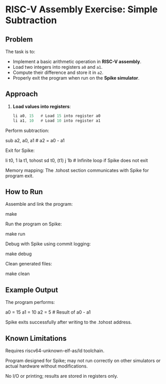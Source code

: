 # RISC-V Assembly Exercise: Simple Subtraction

## Problem
The task is to:
- Implement a basic arithmetic operation in **RISC-V assembly**.
- Load two integers into registers `a0` and `a1`.
- Compute their difference and store it in `a2`.
- Properly exit the program when run on the **Spike simulator**.

## Approach
1. **Load values into registers**:
   ```asm
   li a0, 15   # Load 15 into register a0
   li a1, 10   # Load 10 into register a1
Perform subtraction:

sub a2, a0, a1  # a2 = a0 - a1


Exit for Spike:

li t0, 1
la t1, tohost
sd t0, (t1)
j 1b  # Infinite loop if Spike does not exit


Memory mapping: The .tohost section communicates with Spike for program exit.

## How to Run

Assemble and link the program:

make


Run the program on Spike:

make run


Debug with Spike using commit logging:

make debug


Clean generated files:

make clean

## Example Output

The program performs:

a0 = 15
a1 = 10
a2 = 5  # Result of a0 - a1


Spike exits successfully after writing to the .tohost address.

## Known Limitations

Requires riscv64-unknown-elf-as/ld toolchain.

Program designed for Spike; may not run correctly on other simulators or actual hardware without modifications.

No I/O or printing; results are stored in registers only.